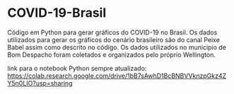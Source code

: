 # COVID-19-Brasil
Código em Python para gerar gráficos do COVID-19 no Brasil.
Os dados utilizados para gerar os gráficos do cenário brasileiro são do canal Peixe Babel assim como descrito no código.
Os dados utilizados no municipio de Bom Despacho foram coletados e organizados pelo próprio Wellington.

link para o notebook Python sempre atualizado: https://colab.research.google.com/drive/1bB7sAwhD1BcBNBVVknzpGkz4ZY5n0LIO?usp=sharing
